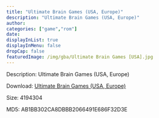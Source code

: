 ```yaml
---
title: "Ultimate Brain Games (USA, Europe)"
description: "Ultimate Brain Games (USA, Europe)"
author: 
categories: ["game","rom"]
date: 
displayInList: true
displayInMenu: false
dropCap: false
featuredImage: /img/gba/Ultimate Brain Games [USA].jpg
---
```


Description: Ultimate Brain Games (USA, Europe)

Download: <a style="text-decoration:underline;" href="https://mega.nz/#!yXBGGKbL!xJERTJwVP5jtEQg1iACMU7K8fXQgJ-3RWZ93Jw5mt5g" target = "_blank" rel = "nofollow" > Ultimate Brain Games (USA, Europe)</a>

Size: 4194304

MD5: AB1BB302CA8DBBB2066491E686F32D3E

